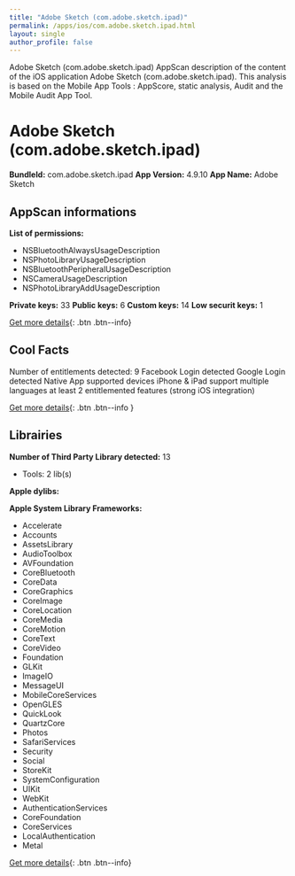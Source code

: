 ```yaml
---
title: "Adobe Sketch (com.adobe.sketch.ipad)"
permalink: /apps/ios/com.adobe.sketch.ipad.html
layout: single
author_profile: false
---
```

Adobe Sketch (com.adobe.sketch.ipad) AppScan description of the content of the iOS application Adobe Sketch (com.adobe.sketch.ipad). This analysis is based on the Mobile App Tools : AppScore, static analysis, Audit and the Mobile Audit App Tool.

# Adobe Sketch (com.adobe.sketch.ipad)

**BundleId:** com.adobe.sketch.ipad
**App Version:** 4.9.10
**App Name:** Adobe Sketch


## AppScan informations 

**List of permissions:** 
- NSBluetoothAlwaysUsageDescription
- NSPhotoLibraryUsageDescription
- NSBluetoothPeripheralUsageDescription
- NSCameraUsageDescription
- NSPhotoLibraryAddUsageDescription
  
  
**Private keys:** 33
**Public keys:** 6
**Custom keys:** 14
**Low securit keys:** 1
  
[Get more details](/pricing.html){: .btn .btn--info}

## Cool Facts

Number of entitlements detected: 9
Facebook Login detected
Google Login detected
Native App
supported devices iPhone & iPad
support multiple languages
at least 2 entitlemented features (strong iOS integration)
  
[Get more details](/pricing.html){: .btn .btn--info }

## Librairies 
**Number of Third Party Library detected:** 13
- Tools: 2 lib(s)


**Apple dylibs:**


**Apple System Library Frameworks:**
- Accelerate
- Accounts
- AssetsLibrary
- AudioToolbox
- AVFoundation
- CoreBluetooth
- CoreData
- CoreGraphics
- CoreImage
- CoreLocation
- CoreMedia
- CoreMotion
- CoreText
- CoreVideo
- Foundation
- GLKit
- ImageIO
- MessageUI
- MobileCoreServices
- OpenGLES
- QuickLook
- QuartzCore
- Photos
- SafariServices
- Security
- Social
- StoreKit
- SystemConfiguration
- UIKit
- WebKit
- AuthenticationServices
- CoreFoundation
- CoreServices
- LocalAuthentication
- Metal


  
[Get more details](/pricing.html){: .btn .btn--info}

